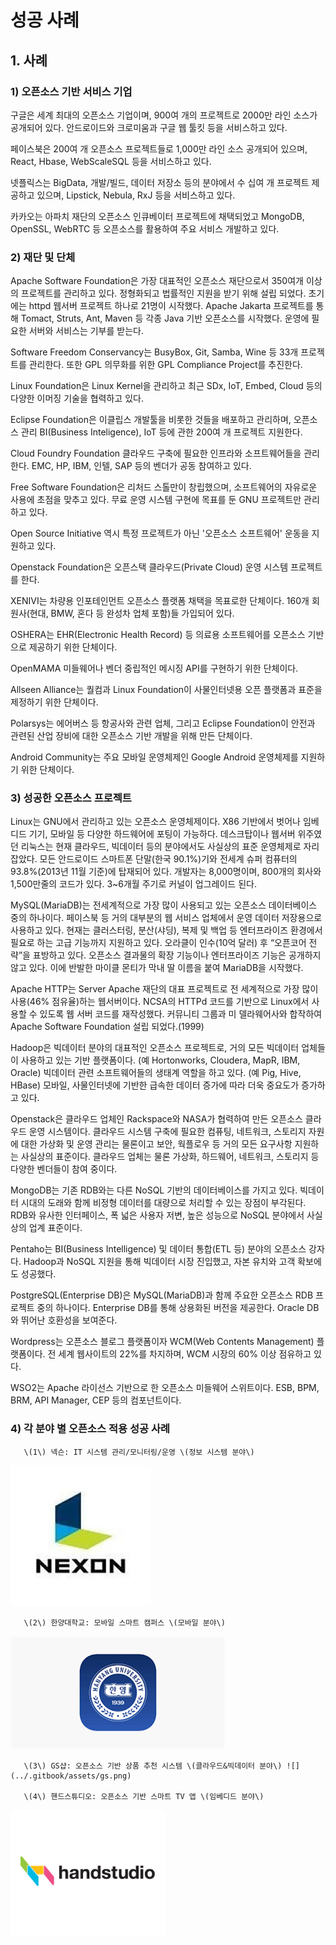 # 성공 사례

## 1. 사례

### 1\) 오픈소스 기반 서비스 기업

구글은 세계 최대의 오픈소스 기업이며, 900여 개의 프로젝트로 2000만 라인 소스가 공개되어 있다. 안드로이드와 크로미움과 구글 웹 툴킷 등을 서비스하고 있다.

페이스북은 200여 개 오픈소스 프로젝트들로 1,000만 라인 소스 공개되어 있으며, React, Hbase, WebScaleSQL 등을 서비스하고 있다.

넷플릭스는 BigData, 개발/빌드, 데이터 저장소 등의 분야에서 수 십여 개 프로젝트 제공하고 있으며, Lipstick, Nebula, RxJ 등을 서비스하고 있다.

카카오는 아파치 재단의 오픈소스 인큐베이터 프로젝트에 채택되었고 MongoDB, OpenSSL, WebRTC 등 오픈소스를 활용하여 주요 서비스 개발하고 있다.

### 2\) 재단 및 단체

Apache Software Foundation은 가장 대표적인 오픈소스 재단으로서 350여개 이상의 프로젝트를 관리하고 있다. 정형화되고 법률적인 지원을 받기 위해 설립 되었다. 초기에는 httpd 웹서버 프로젝트 하나로 21명이 시작했다. Apache Jakarta 프로젝트를 통해 Tomact, Struts, Ant, Maven 등 각종 Java 기반 오픈소스를 시작했다. 운영에 필요한 서버와 서비스는 기부를 받는다.

Software Freedom Conservancy는 BusyBox, Git, Samba, Wine 등 33개 프로젝트를 관리한다. 또한 GPL 의무화를 위한 GPL Compliance Project를 추진한다.

Linux Foundation은 Linux Kernel을 관리하고 최근 SDx, IoT, Embed, Cloud 등의 다양한 이머징 기술을 협력하고 있다.

Eclipse Foundation은 이클립스 개발툴을 비롯한 것들을 배포하고 관리하며,  오픈소스 관리 BI\(Business Inteligence\), IoT 등에 관한 200여 개 프로젝트 지원한다.

Cloud Foundry Foundation 클라우드 구축에 필요한 인프라와 소프트웨어들을 관리한다. EMC, HP, IBM, 인텔, SAP 등의 벤더가 공동 참여하고 있다.

Free Software Foundation은 리처드 스톨만이 창립했으며, 소프트웨어의 자유로운 사용에 초점을 맞추고 있다. 무료 운영 시스템 구현에 목표를 둔 GNU 프로젝트만 관리하고 있다.

Open Source Initiative 역시 특정 프로젝트가 아닌 '오픈소스 소프트웨어' 운동을 지원하고 있다.

Openstack Foundation은 오픈스택 클라우드\(Private Cloud\) 운영 시스템 프로젝트를 한다.

XENIVI는 차량용 인포테인먼트 오픈소스 플랫폼 채택을 목표로한 단체이다. 160개 회원사\(현대, BMW, 혼다 등 완성차 업체 포함\)들 가입되어 있다.

OSHERA는 EHR\(Electronic Health Record\) 등 의료용 소프트웨어를 오픈소스 기반으로 제공하기 위한 단체이다.

OpenMAMA 미들웨어나 벤더 중립적인 메시징 API를 구현하기 위한 단체이다.

Allseen Alliance는 퀄컴과 Linux Foundation이 사물인터넷용 오픈 플랫폼과 표준을 제정하기 위한 단체이다.

Polarsys는 에어버스 등 항공사와 관련 업체, 그리고 Eclipse Foundation이 안전과 관련된 산업 장비에 대한 오픈소스 기반 개발을 위해 만든 단체이다.

Android Community는 주요 모바일 운영체제인 Google Android 운영체제를 지원하기 위한 단체이다.

### 3\) 성공한 오픈소스 프로젝트

Linux는 GNU에서 관리하고 있는 오픈소스 운영체제이다. X86 기반에서 벗어나 임베디드 기기, 모바일 등 다양한 하드웨어에 포팅이 가능하다. 데스크탑이나 웹서버 위주였던 리눅스는 현재 클라우드, 빅데이터 등의 분야에서도 사실상의 표준 운영체제로 자리 잡았다. 모든 안드로이드 스마트폰 단말\(한국 90.1%\)기와 전세계 슈퍼 컴퓨터의 93.8%\(2013년 11월 기준\)에 탑재되어 있다. 개발자는 8,000명이며, 800개의 회사와 1,500만줄의 코드가 있다. 3~6개월 주기로 커널이 업그레이드 된다.

MySQL\(MariaDB\)는 전세계적으로 가장 많이 사용되고 있는 오픈소스 데이터베이스 중의 하나이다. 페이스북 등 거의 대부분의 웹 서비스 업체에서 운영 데이터 저장용으로 사용하고 있다. 현재는 클러스터링, 분산\(샤딩\), 복제 및 백업 등 엔터프라이즈 환경에서 필요로 하는 고급 기능까지 지원하고 있다. 오라클이 인수\(10억 달러\) 후 “오픈코어 전략”을 표방하고 있다. 오픈소스 결과물의 확장 기능이나 엔터프라이즈 기능은 공개하지 않고 있다. 이에 반발한 마이클 몬티가 막내 딸 이름을 붙여 MariaDB을 시작했다.

Apache HTTP는 Server Apache 재단의 대표 프로젝트로 전 세계적으로 가장 많이 사용\(46% 점유율\)하는 웹서버이다. NCSA의 HTTPd 코드를 기반으로 Linux에서 사용할 수 있도록 웹 서버 코드를 재작성했다. 커뮤니티 그룹과 미 델라웨어사와 합작하여 Apache Software Foundation 설립 되었다.\(1999\)

Hadoop은 빅데이터 분야의 대표적인 오픈소스 프로젝트로, 거의 모든 빅데이터 업체들이 사용하고 있는 기반 플랫폼이다. \(예 Hortonworks, Cloudera, MapR, IBM, Oracle\) 빅데이터 관련 소프트웨어들의 생태계 역할을 하고 있다. \(예 Pig, Hive, HBase\) 모바일, 사물인터넷에 기반한 급속한 데이터 증가에 따라 더욱 중요도가 증가하고 있다.

Openstack은 클라우드 업체인 Rackspace와 NASA가 협력하여 만든 오픈소스 클라우드 운영 시스템이다. 클라우드 시스템 구축에 필요한 컴퓨팅, 네트워크, 스토리지 자원에 대한 가상화 및 운영 관리는 물론이고 보안, 웍플로우 등 거의 모든 요구사항 지원하는 사실상의 표준이다. 클라우드 업체는 물론 가상화, 하드웨어, 네트워크, 스토리지 등 다양한 벤더들이 참여 중이다.

MongoDB는 기존 RDB와는 다른 NoSQL 기반의 데이터베이스를 가지고 있다. 빅데이터 시대의 도래와 함께 비정형 데이터를 대량으로 처리할 수 있는 장점이 부각된다. RDB와 유사한 인터페이스, 폭 넓은 사용자 저변, 높은 성능으로 NoSQL 분야에서 사실상의 업계 표준이다.

Pentaho는 BI\(Business Intelligence\) 및 데이터 통합\(ETL 등\) 분야의 오픈소스 강자다. Hadoop과 NoSQL 지원을 통해 빅데이터 시장 진입했고, 자본 유치와 고객 확보에도 성공했다.

PostgreSQL\(Enterprise DB\)은 MySQL\(MariaDB\)과 함께 주요한 오픈소스 RDB 프로젝트 중의 하나이다. Enterprise DB를 통해 상용화된 버전을 제공한다. Oracle DB와 뛰어난 호환성을 보여준다.

Wordpress는 오픈소스 블로그 플랫폼이자 WCM\(Web Contents Management\) 플랫폼이다. 전 세계 웹사이트의 22%를 차지하며, WCM 시장의 60% 이상 점유하고 있다.

WSO2는 Apache 라이선스 기반으로 한 오픈소스 미들웨어 스위트이다. ESB, BPM, BRM, API Manager, CEP 등의 컴포넌트이다.



### 4\) 각 분야 별 오픈소스 적용 성공 사례

       \(1\) 넥슨: IT 시스템 관리/모니터링/운영 \(정보 시스템 분야\)

 ![](../.gitbook/assets/undefined%20%286%29.png) 

       \(2\) 한양대학교: 모바일 스마트 캠퍼스 \(모바일 분야\)

 ![](../.gitbook/assets/undefined%20%284%29.png) 

       \(3\) GS샵: 오픈소스 기반 상품 추천 시스템 \(클라우드&빅데이터 분야\) ![](../.gitbook/assets/gs.png) 

       \(4\) 핸드스튜디오: 오픈소스 기반 스마트 TV 앱 \(임베디드 분야\)

 ![](../.gitbook/assets/undefined%20%285%29.png) 


